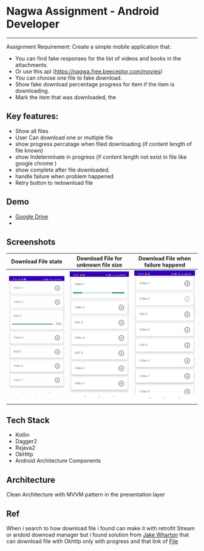 # Nagwa Assignment - Android Developer 
-----------

 Assignment Requirement: Create a simple mobile application that:

* You can find fake responses for the list of videos and books in the attachments.
* Or use this api (https://nagwa.free.beeceptor.com/movies)
* You can choose one file to fake download.
* Show fake download percentage progress for item if the item is downloading.
* Mark the item that was downloaded, the

 Key features: 
-----------
* Show all files 
* User Can download one or multiple file 
* show progress percatage when filed downloading (if content length of file known)
* show Indeterminate in progress (if content length not exist in file like google chrome )
* show complete after file downloaded.
* handle failure when problem happened 
* Retry button to redownload file

Demo
-----------
* [Google Drive ](https://drive.google.com/file/d/1eZfDIA_y2BnNxAeO4tboyIj3jPigk7Fn/view?usp=sharing) 
* 
Screenshots
-----------

| Download File state | Download File for unknown file size |Download File when failure happend | 
| --- | --- |--- |
| <img src="screenshoots/downloadfile.gif" />| <img src="screenshoots/withoutLength.gif" /> | <img src="screenshoots/networkfailture.gif"   /> |


 Tech Stack
 -----------
 
 - Kotlin
- Dagger2
- Rxjava2
- OkHttp
- Android Architecture Components

 Architecture
  -----------
Clean Architecture with MVVM pattern in the presentation layer

 Ref
  -----------
  When i search to how download file i found can make it with retrofit Stream or andoid downoad manager  but i found solution from   [Jake Wharton](https://github.com/JakeWharton) that can download file with Okhttp only with progress and that link of [File](https://github.com/square/okhttp/blob/209c6c5589d7b0a0f10b4ce78ac6be0740a5cea8/samples/guide/src/main/java/okhttp3/recipes/Progress.java#L102) 
